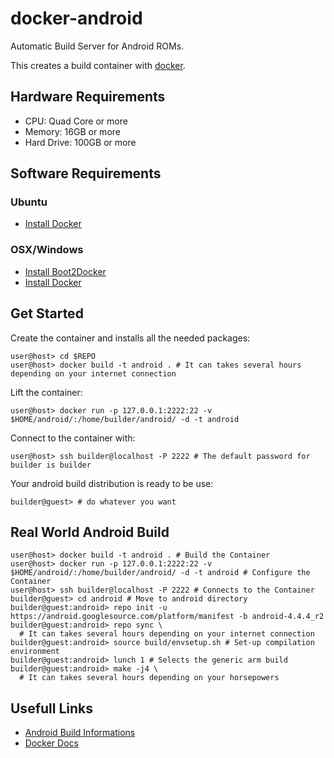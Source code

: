 docker-android
===============

Automatic Build Server for Android ROMs.

This creates a build container with [docker](https://www.docker.com/).

Hardware Requirements
---------------------

- CPU: Quad Core or more
- Memory: 16GB or more
- Hard Drive: 100GB or more

Software Requirements
---------------------

### Ubuntu

- [Install Docker](http://docs.docker.com/installation/ubuntulinux/)

### OSX/Windows

- [Install Boot2Docker](http://boot2docker.io/)
- [Install Docker](http://docs.docker.com/installation/)

Get Started
-----------

Create the container and installs all the needed packages:
    
    user@host> cd $REPO
    user@host> docker build -t android . # It can takes several hours depending on your internet connection

Lift the container:

    user@host> docker run -p 127.0.0.1:2222:22 -v $HOME/android/:/home/builder/android/ -d -t android

Connect to the container with:

    user@host> ssh builder@localhost -P 2222 # The default password for builder is builder
<!--      -->
Your android build distribution is ready to be use:

    builder@guest> # do whatever you want
    
Real World Android Build
------------------------
    
    user@host> docker build -t android . # Build the Container
    user@host> docker run -p 127.0.0.1:2222:22 -v $HOME/android/:/home/builder/android/ -d -t android # Configure the Container
    user@host> ssh builder@localhost -P 2222 # Connects to the Container
    builder@guest> cd android # Move to android directory 
    builder@guest:android> repo init -u https://android.googlesource.com/platform/manifest -b android-4.4.4_r2
    builder@guest:android> repo sync \
      # It can takes several hours depending on your internet connection
    builder@guest:android> source build/envsetup.sh # Set-up compilation environment
    builder@guest:android> lunch 1 # Selects the generic arm build
    builder@guest:android> make -j4 \
      # It can takes several hours depending on your horsepowers

Usefull Links
-------------

- [Android Build Informations](https://source.android.com/source/building-running.html)
- [Docker Docs](https://docs.docker.com/)
